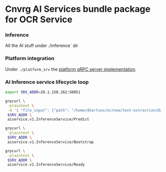 # Cnvrg AI Services bundle package for OCR Service

### Inference
All the AI stuff under ./inference` dir 

### Platform integration
Under `./platform_srv` the [platform gRPC server implementation](https://github.com/Dimss/aisi/blob/main/proto/aiservice/v1/aiservice.proto). 


### AI Inference service lifecycle loop
```bash
export SRV_ADDR=20.1.158.162:50051

grpcurl \
 -plaintext \
 -d '{ "file_input": {"path": "/home/dkartsev/ocrnew/text-extraction/Datascience.pdf"} }' \
 $SRV_ADDR \
 aiservice.v1.InferenceService/Predict

grpcurl \
 -plaintext \
 $SRV_ADDR \
 aiservice.v1.InferenceService/Bootstrap

grpcurl \
 -plaintext \
 $SRV_ADDR \
 aiservice.v1.InferenceService/Ready

```